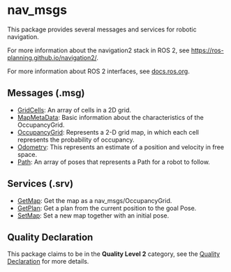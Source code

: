 # nav_msgs

This package provides several messages and services for robotic navigation.

For more information about the navigation2 stack in ROS 2, see https://ros-planning.github.io/navigation2/.

For more information about ROS 2 interfaces, see [docs.ros.org](https://docs.ros.org/en/rolling/Concepts/About-ROS-Interfaces.html).

## Messages (.msg)
* [GridCells](msg/GridCells.msg): An array of cells in a 2D grid.
* [MapMetaData](msg/MapMetaData.msg): Basic information about the characteristics of the OccupancyGrid.
* [OccupancyGrid](msg/OccupancyGrid.msg): Represents a 2-D grid map, in which each cell represents the probability of occupancy.
* [Odometry](msg/Odometry.msg): This represents an estimate of a position and velocity in free space.
* [Path](msg/Path.msg): An array of poses that represents a Path for a robot to follow.

## Services (.srv)
* [GetMap](srv/GetMap.srv): Get the map as a nav_msgs/OccupancyGrid.
* [GetPlan](srv/GetPlan.srv): Get a plan from the current position to the goal Pose.
* [SetMap](srv/SetMap.srv): Set a new map together with an initial pose.

## Quality Declaration
This package claims to be in the **Quality Level 2** category, see the [Quality Declaration](QUALITY_DECLARATION.md) for more details.
